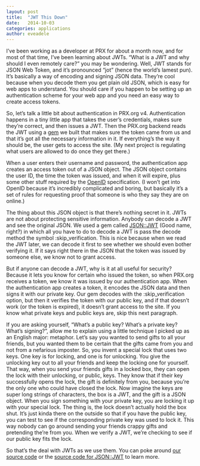 ```yaml
---
layout: post
title:  "JWT This Down"
date:   2014-10-03
categories: applications
author: eveadele
---
```


I’ve been working as a developer at PRX for about a month now, and for most of that time, I’ve been learning about JWTs. “What is a JWT and why should I even remotely care?” you may be wondering. Well, JWT stands for JSON Web Token, and it’s pronounced “jot” (hence the world’s lamest pun). It’s basically a way of encoding and signing JSON data. They’re cool because when you decode them you get plain old JSON, which is easy for web apps to understand. You should care if you happen to be setting up an authentication scheme for your web app and you need an easy way to create access tokens.

<!--more-->

So, let’s talk a little bit about authentication in PRX.org v4. Authentication happens in a tiny little app that takes the user’s credentials, makes sure they’re correct, and then issues a JWT. Then the PRX.org backend reads the JWT using a [gem]("https://github.com/PRX/rack-prx_auth") we built that makes sure the token came from us and that it’s got all the necessary information in it. If everything’s the way it should be, the user gets to access the site. (My next project is regulating what users are allowed to do once they get there.)

When a user enters their username and password, the authentication app creates an access token out of a JSON object. The JSON object contains the user ID, the time the token was issued, and when it will expire, plus some other stuff required by the [OpenID]("http://openid.net/specs/openid-connect-implicit-1_0.html") specification. (I won’t get into OpenID because it’s incredibly complicated and boring, but basically it’s a set of rules for requesting proof that someone is who they say they are on online.)

The thing about this JSON object is that there’s nothing secret in it. JWTs are not about protecting sensitive information. Anybody can decode a JWT and see the original JSON. We used a gem called [JSON::JWT]("https://github.com/nov/json-jwt") (Good name, right?) in which all you have to do to decode a JWT is pass the decode method the symbol :skip_verification. This is nice because when we read the JWT later, we can decode it first to see whether we should even bother verifying it. If it says right there in the JSON that the token was issued by someone else, we know not to grant access.

But if anyone can decode a JWT, why is it at all useful for security? Because it lets you know for certain who issued the token, so when PRX.org receives a token, we know it was issued by our authentication app. When the authentication app creates a token, it encodes the JSON data and then signs it with our private key. Our gem decodes with the :skip_verification option, but then it verifies the token with our public key, and if that doesn’t work (or the token is expired), it doesn’t grant access to the site. If you know what private keys and public keys are, skip this next paragraph.

If you are asking yourself, “What’s a public key? What’s a private key? What’s signing?”, allow me to explain using a little technique I picked up as an English major: metaphor. Let’s say you wanted to send gifts to all your friends, but you wanted them to be certain that the gifts came from you and not from a nefarious imposter. So, you invent a special lock that uses two keys. One key is for locking, and one is for unlocking. You give the unlocking key out to all your friends and keep the locking one for yourself. That way, when you send your friends gifts in a locked box, they can open the lock with their unlocking, or public, keys. They know that if their key successfully opens the lock, the gift is definitely from you, because you’re the only one who could have closed the lock. Now imagine the keys are super long strings of characters, the box is a JWT, and the gift is a JSON object. When you sign something with your private key, you are locking it up with your special lock. The thing is, the lock doesn’t actually hold the box shut. It’s just kinda there on the outside so that if you have the public key, you can test to see if the corresponding private key was used to lock it. This way nobody can go around sending your friends crappy gifts and pretending the’re from you. When we verify a JWT, we’re checking to see if our public key fits the lock.

So that’s the deal with JWTs as we use them. You can poke around [our source code]("https://github.com/prx/prx.org-backend") or the [source code for JSON::JWT]("https://github.com/nov/json-jwt/") to learn more.
